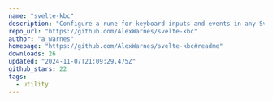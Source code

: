 ```yaml
---
name: "svelte-kbc"
description: "Configure a rune for keyboard inputs and events in any Svelte app."
repo_url: "https://github.com/AlexWarnes/svelte-kbc"
author: "a_warnes"
homepage: "https://github.com/AlexWarnes/svelte-kbc#readme"
downloads: 26
updated: "2024-11-07T21:09:29.475Z"
github_stars: 22
tags: 
  - utility
---
```

